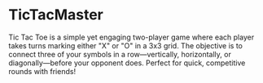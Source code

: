 # TicTacMaster
Tic Tac Toe is a simple yet engaging two-player game where each player takes turns marking either "X" or "O" in a 3x3 grid. The objective is to connect three of your symbols in a row—vertically, horizontally, or diagonally—before your opponent does. Perfect for quick, competitive rounds with friends!
